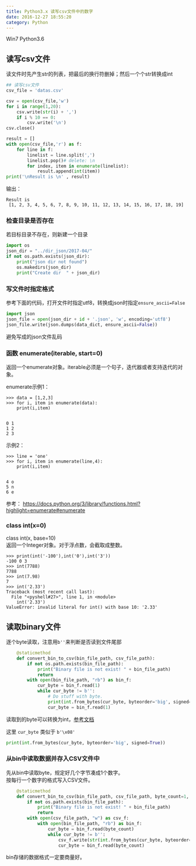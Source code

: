 ```yaml
---
title: Python3.x 读写csv文件中的数字
date: 2016-12-27 18:55:20
category: Python
---
```


Win7  Python3.6

## 读写csv文件

读文件时先产生str的列表，把最后的换行符删掉；然后一个个str转换成int
```python
## 读写csv文件
csv_file = 'datas.csv'

csv = open(csv_file,'w')
for i in range(1,20):
    csv.write(str(i) + ',')
    if i % 10 == 0:
        csv.write('\n')
csv.close()

result = []
with open(csv_file,'r') as f:
    for line in f:
        linelist = line.split(',')
        linelist.pop()# delete: \n
        for index, item in enumerate(linelist):
            result.append(int(item))
print('\nResult is \n' , result)
```

输出：
```
Result is
 [1, 2, 3, 4, 5, 6, 7, 8, 9, 10, 11, 12, 13, 14, 15, 16, 17, 18, 19]
```

### 检查目录是否存在
若目标目录不存在，则新建一个目录
```py
import os
json_dir = "../dir_json/2017-04/"
if not os.path.exists(json_dir):
    print("json dir not found")
    os.makedirs(json_dir)
    print("Create dir  " + json_dir)
```

### 写文件时指定格式
参考下面的代码，打开文件时指定utf8，转换成json时指定`ensure_ascii=False`  
```py
import json
json_file = open(json_dir + id + '.json', 'w', encoding='utf8')
json_file.write(json.dumps(data_dict, ensure_ascii=False))
```
避免写成的json文件乱码

### 函数 enumerate(iterable, start=0)
返回一个enumerate对象。iterable必须是一个句子，迭代器或者支持迭代的对象。

enumerate示例1：
```
>>> data = [1,2,3]
>>> for i, item in enumerate(data):
	print(i,item)


0 1
1 2
2 3
```
示例2：
```
>>> line = 'one'
>>> for i, item in enumerate(line,4):
	print(i,item)


4 o
5 n
6 e
```
参考： https://docs.python.org/3/library/functions.html?highlight=enumerate#enumerate

### class int(x=0)
class int(x, base=10)  
返回一个Integer对象。对于浮点数，会截取成整数。
```
>>> print(int('-100'),int('0'),int('3'))
-100 0 3
>>> int(7788)
7788
>>> int(7.98)
7
>>> int('2.33')
Traceback (most recent call last):
  File "<pyshell#27>", line 1, in <module>
    int('2.33')
ValueError: invalid literal for int() with base 10: '2.33'
```

## 读取binary文件
逐个byte读取，注意用`b''`来判断是否读到文件尾部
```python
    @staticmethod
    def convert_bin_to_csv(bin_file_path, csv_file_path):
        if not os.path.exists(bin_file_path):
            print("Binary file is not exist! " + bin_file_path)
            return
        with open(bin_file_path, "rb") as bin_f:
            cur_byte = bin_f.read(1)
            while cur_byte != b'':
                # Do stuff with byte.
                print(int.from_bytes(cur_byte, byteorder='big', signed=True))
                cur_byte = bin_f.read(1)
```

读取到的byte可以转换为int，[参考文档](https://docs.python.org/3/library/stdtypes.html#int.from_bytes)

这里 `cur_byte` 类似于 `b'\x08'`
```python
print(int.from_bytes(cur_byte, byteorder='big', signed=True))
```

### 从bin中读取数据并存入CSV文件中
先从bin中读取byte，规定好几个字节凑成1个数字。  
按每行一个数字的格式写入CSV文件。

```python
    @staticmethod
    def convert_bin_to_csv(bin_file_path, csv_file_path, byte_count=1, byte_order='big', digit_signed=True):
        if not os.path.exists(bin_file_path):
            print("Binary file is not exist! " + bin_file_path)
            return
        with open(csv_file_path, "w") as csv_f:
            with open(bin_file_path, "rb") as bin_f:
                cur_byte = bin_f.read(byte_count)
                while cur_byte != b'':
                    csv_f.write(str(int.from_bytes(cur_byte, byteorder=byte_order, signed=digit_signed)) + ",\n")
                    cur_byte = bin_f.read(byte_count)

```

bin存储的数据格式一定要商量好。
